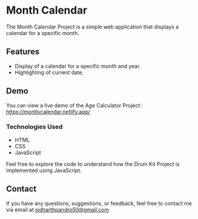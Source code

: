 # Month Calendar 
The Month Calendar Project is a simple web application that displays a calendar for a specific month. 

## Features
- Display of a calendar for a specific month and year.
- Highlighting of current date.

## Demo
You can view a live demo of the Age Calculator Project : https://montlycalendar.netlify.app/

### Technologies Used
- HTML
- CSS
- JavaScript

Feel free to explore the code to understand how the Drum Kit Project is implemented using JavaScript.

## Contact
If you have any questions, suggestions, or feedback, feel free to contact me via email at sidharthpandro50@gmail.com



